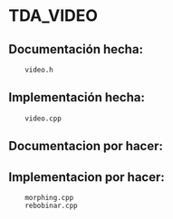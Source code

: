 # TDA_VIDEO

## Documentación hecha:
		video.h  

## Implementación hecha:
		video.cpp  
		
## Documentacion por hacer:
		
		
## Implementacion por hacer:
		morphing.cpp
		rebobinar.cpp

